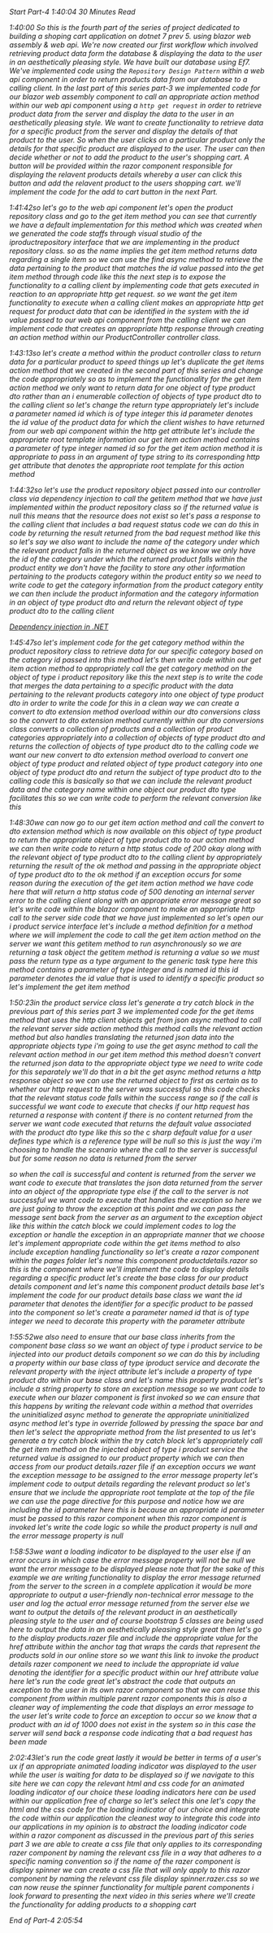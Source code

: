 *Start Part-4 1:40:04 30 Minutes Read*

*1:40:00 So this is the fourth part of the series of project dedicated to building a shoping cart application on dotnet 7 prev 5. using blazor web assembly & web api. We're now created our first workflow which involved retrieving product data form the database & displaying the data to the user in an aesthetically pleasing style. We have built our database using Ef7. We've implemented code using the `Repository Design Pattern` within a web api component in order to return products data from our database to a calling client. In the last part of this series part-3 we implemented code for our blazor web assembly component to call an appropriate action method within our web api component using a `http get request` in order to retrieve product data from the server and display the data to the user in an aesthetically pleasing style. We want to create functionality to retrieve data for a specific product from the server and display the details of that product to the user. So when the user clicks on a particular product only the details for that specific product are displayed to the user. The user can then decide whether or not to add the product to the user's shopping cart. A button will be provided within the razor component responsible for displaying the relavent products details whereby a user can click this button and add the relavent product to the users shopping cart. we'll implement the code for the add to cart button in the next Part.*

*1:41:42so let's go to the web api component let's open the product repository class and go to the get item method you can see that currently we have a default implementation for this method which was created when we generated the code staffs through visual studio of the iproductrepository interface that we are implementing in the product repository class. so as the name implies the get item method returns data regarding a single item so we can use the find async method to retrieve the data pertaining to the product that matches the id value passed into the get item method through code like this the next step is to expose the functionality to a calling client by implementing code that gets executed in reaction to an appropriate http get request. so we want the get item functionality to execute when a calling client makes an appropriate http get request for product data that can be identified in the system with the id value passed to our web api component from the calling client we can implement code that creates an appropriate http response through creating an action method within our ProductController controller class.*

*1:43:13so let's create a method within the product controller class to return data for a particular product to speed things up let's duplicate the get items action method that we created in the second part of this series and change the code appropriately so as to implement the functionality for the get item action method we only want to return data for one object of type product dto rather than an i enumerable collection of objects of type product dto to the calling client so let's change the return type appropriately let's include a parameter named id which is of type integer this id parameter denotes the id value of the product data for which the client wishes to have returned from our web api component within the http get attribute let's include the appropriate root template information our get item action method contains a parameter of type integer named id so for the get item action method it is appropriate to pass in an argument of type string to its corresponding http get attribute that denotes the appropriate root template for this action method*

*1:44:32so let's use the product repository object passed into our controller class via dependency injection to call the getitem method that we have just implemented within the product repository class so if the returned value is null this means that the resource does not exist so let's pass a response to the calling client that includes a bad request status code we can do this in code by returning the result returned from the bad request method like this so let's say we also want to include the name of the category under which the relevant product falls in the returned object as we know we only have the id of the category under which the returned product falls within the product entity we don't have the facility to store any other information pertaining to the products category within the product entity so we need to write code to get the category information from the product category entity we can then include the product information and the category information in an object of type product dto and return the relevant object of type product dto to the calling client*

*[Dependency injection in .NET](https://docs.microsoft.com/en-us/dotnet/core/extensions/dependency-injection)*

*1:45:47so let's implement code for the get category method within the product repository class to retrieve data for our specific category based on the category id passed into this method let's then write code within our get item action method to appropriately call the get category method on the object of type i product repository like this the next step is to write the code that merges the data pertaining to a specific product with the data pertaining to the relevant products category into one object of type product dto in order to write the code for this in a clean way we can create a convert to dto extension method overload within our dto conversions class so the convert to dto extension method currently within our dto conversions class converts a collection of products and a collection of product categories appropriately into a collection of objects of type product dto and returns the collection of objects of type product dto to the calling code we want our new convert to dto extension method overload to convert one object of type product and related object of type product category into one object of type product dto and return the subject of type product dto to the calling code this is basically so that we can include the relevant product data and the category name within one object our product dto type facilitates this so we can write code to perform the relevant conversion like this*

*1:48:30we can now go to our get item action method and call the convert to dto extension method which is now available on this object of type product to return the appropriate object of type product dto to our action method we can then write code to return a http status code of 200 okay along with the relevant object of type product dto to the calling client by appropriately returning the result of the ok method and passing in the appropriate object of type product dto to the ok method if an exception occurs for some reason during the execution of the get item action method we have code here that will return a http status code of 500 denoting an internal server error to the calling client along with an appropriate error message great so let's write code within the blazor component to make an appropriate http call to the server side code that we have just implemented so let's open our i product service interface let's include a method definition for a method where we will implement the code to call the get item action method on the server we want this getitem method to run asynchronously so we are returning a task object the getitem method is returning a value so we must pass the return type as a type argument to the generic task type here this method contains a parameter of type integer and is named id this id parameter denotes the id value that is used to identify a specific product so let's implement the get item method*

*1:50:23in the product service class let's generate a try catch block in the previous part of this series part 3 we implemented code for the get items method that uses the http client objects get from json async method to call the relevant server side action method this method calls the relevant action method but also handles translating the returned json data into the appropriate objects type i'm going to use the get async method to call the relevant action method in our get item method this method doesn't convert the returned json data to the appropriate object type we need to write code for this separately we'll do that in a bit the get async method returns a http response object so we can use the returned object to first as certain as to whether our http request to the server was successful so this code checks that the relevant status code falls within the success range so if the call is successful we want code to execute that checks if our http request has returned a response with content if there is no content returned from the server we want code executed that returns the default value associated with the product dto type like this so the c sharp default value for a user defines type which is a reference type will be null so this is just the way i'm choosing to handle the scenario where the call to the server is successful but for some reason no data is returned from the server*

*so when the call is successful and content is returned from the server we want code to execute that translates the json data returned from the server into an object of the appropriate type else if the call to the server is not successful we want code to execute that handles the exception so here we are just going to throw the exception at this point and we can pass the message sent back from the server as an argument to the exception object like this within the catch block we could implement codes to log the exception or handle the exception in an appropriate manner that we choose let's implement appropriate code within the get items method to also include exception handling functionality so let's create a razor component within the pages folder let's name this component productdetails.razor so this is the component where we'll implement the code to display details regarding a specific product let's create the base class for our product details component and let's name this component product details base let's implement the code for our product details base class we want the id parameter that denotes the identifier for a specific product to be passed into the component so let's create a parameter named id that is of type integer we need to decorate this property with the parameter attribute*

*1:55:52we also need to ensure that our base class inherits from the component base class so we want an object of type i product service to be injected into our product details component so we can do this by including a property within our base class of type iproduct service and decorate the relevant property with the inject attribute let's include a property of type product dto within our base class and let's name this property product let's include a string property to store an exception message so we want code to execute when our blazer component is first invoked so we can ensure that this happens by writing the relevant code within a method that overrides the uninitialized async method to generate the appropriate uninitialized async method let's type in override followed by pressing the space bar and then let's select the appropriate method from the list presented to us let's generate a try catch block within the try catch block let's appropriately call the get item method on the injected object of type i product service the returned value is assigned to our product property which we can then access from our product details.razer file if an exception occurs we want the exception message to be assigned to the error message property let's implement code to output details regarding the relevant product so let's ensure that we include the appropriate root template at the top of the file we can use the page directive for this purpose and notice how we are including the id parameter here this is because an appropriate id parameter must be passed to this razor component when this razor component is invoked let's write the code logic so while the product property is null and the error message property is null*

*1:58:53we want a loading indicator to be displayed to the user else if an error occurs in which case the error message property will not be null we want the error message to be displayed please note that for the sake of this example we are writing functionality to display the error message returned from the server to the screen in a complete application it would be more appropriate to output a user-friendly non-technical error message to the user and log the actual error message returned from the server else we want to output the details of the relevant product in an aesthetically pleasing style to the user and of course bootstrap 5 classes are being used here to output the data in an aesthetically pleasing style great then let's go to the display products.razer file and include the appropriate value for the href attribute within the anchor tag that wraps the cards that represent the products sold in our online store so we want this link to invoke the product details razer component we need to include the appropriate id value denoting the identifier for a specific product within our href attribute value here let's run the code great let's abstract the code that outputs an exception to the user in its own razor component so that we can reuse this component from within multiple parent razor components this is also a cleaner way of implementing the code that displays an error message to the user let's write code to force an exception to occur so we know that a product with an id of 1000 does not exist in the system so in this case the server will send back a response code indicating that a bad request has been made*

*2:02:43let's run the code great lastly it would be better in terms of a user's ux if an appropriate animated loading indicator was displayed to the user while the user is waiting for data to be displayed so if we navigate to this site here we can copy the relevant html and css code for an animated loading indicator of our choice these loading indicators here can be used within our application free of charge so let's select this one let's copy the html and the css code for the loading indicator of our choice and integrate the code within our application the cleanest way to integrate this code into our applications in my opinion is to abstract the loading indicator code within a razor component as discussed in the previous part of this series part 3 we are able to create a css file that only applies to its corresponding razer component by naming the relevant css file in a way that adheres to a specific naming convention so if the name of the razer component is display spinner we can create a css file that will only apply to this razor component by naming the relevant css file display spinner.razer.css so we can now reuse the spinner functionality for multiple parent components i look forward to presenting the next video in this series where we'll create the functionality for adding products to a shopping cart* 

*End of Part-4 2:05:54*
